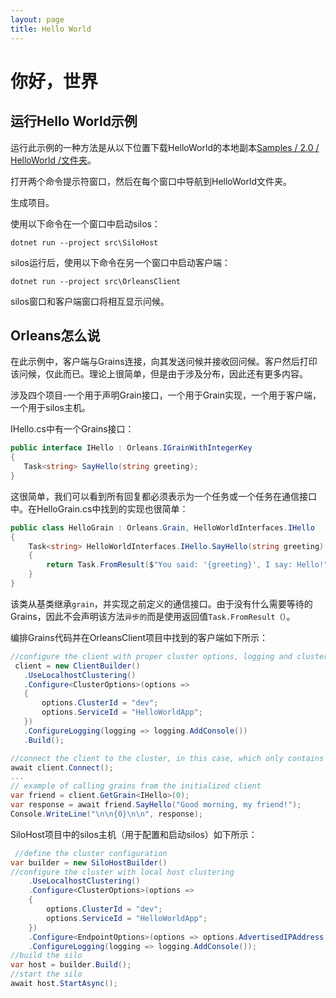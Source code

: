 ```yaml
---
layout: page
title: Hello World
---
```


# 你好，世界

## 运行Hello World示例

运行此示例的一种方法是从以下位置下载HelloWorld的本地副本[Samples / 2.0 / HelloWorld /文件夹](https://github.com/dotnet/orleans/tree/master/Samples/2.0/HelloWorld/)。

打开两个命令提示符窗口，然后在每个窗口中导航到HelloWorld文件夹。

生成项目。

使用以下命令在一个窗口中启动silos：

```
dotnet run --project src\SiloHost
```

silos运行后，使用以下命令在另一个窗口中启动客户端：

```
dotnet run --project src\OrleansClient
```

silos窗口和客户端窗口将相互显示问候。

## Orleans怎么说

在此示例中，客户端与Grains连接，向其发送问候并接收回问候。客户然后打印该问候，仅此而已。理论上很简单，但是由于涉及分布，因此还有更多内容。

涉及四个项目-一个用于声明Grain接口，一个用于Grain实现，一个用于客户端，一个用于silos主机。

IHello.cs中有一个Grains接口：

```csharp
public interface IHello : Orleans.IGrainWithIntegerKey
{
   Task<string> SayHello(string greeting);
}
```

这很简单，我们可以看到所有回复都必须表示为一个任务或一个任务<T>在通信接口中。在HelloGrain.cs中找到的实现也很简单：

```csharp
public class HelloGrain : Orleans.Grain, HelloWorldInterfaces.IHello
{
    Task<string> HelloWorldInterfaces.IHello.SayHello(string greeting)
    {
        return Task.FromResult($"You said: '{greeting}', I say: Hello!");
    }
}
```

该类从基类继承`grain`，并实现之前定义的通信接口。由于没有什么需要等待的Grains，因此不会声明该方法`异步的`而是使用返回值`Task.FromResult（）`。

编排Grains代码并在OrleansClient项目中找到的客户端如下所示：

```csharp
//configure the client with proper cluster options, logging and clustering
 client = new ClientBuilder()
   .UseLocalhostClustering()
   .Configure<ClusterOptions>(options =>
   {
       options.ClusterId = "dev";
       options.ServiceId = "HelloWorldApp";
   })
   .ConfigureLogging(logging => logging.AddConsole())
   .Build();

//connect the client to the cluster, in this case, which only contains one silo
await client.Connect();
...
// example of calling grains from the initialized client
var friend = client.GetGrain<IHello>(0);
var response = await friend.SayHello("Good morning, my friend!");
Console.WriteLine("\n\n{0}\n\n", response);
```

SiloHost项目中的silos主机（用于配置和启动silos）如下所示：

```csharp
 //define the cluster configuration
var builder = new SiloHostBuilder()
//configure the cluster with local host clustering
    .UseLocalhostClustering()
    .Configure<ClusterOptions>(options =>
    {
        options.ClusterId = "dev";
        options.ServiceId = "HelloWorldApp";
    })
    .Configure<EndpointOptions>(options => options.AdvertisedIPAddress = IPAddress.Loopback)
    .ConfigureLogging(logging => logging.AddConsole());
//build the silo
var host = builder.Build();
//start the silo
await host.StartAsync();
```
